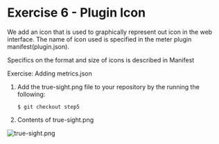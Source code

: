 Exercise 6 - Plugin Icon
========================

We add an icon that is used to graphically represent out icon in the web
interface. The name of icon used is specified in the meter plugin
manifest(plugin.json).

Specifics on the format and size of icons is described in Manifest

Exercise: Adding metrics.json

1. Add the true-sight.png file to your repository by the running the following:
   ```
   $ git checkout step5
   ```

2. Contents of true-sight.png

![true-sight.png](img/true-sight.png)
